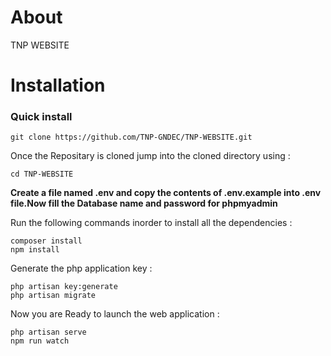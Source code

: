 # About
TNP WEBSITE

# Installation

### Quick install
```
git clone https://github.com/TNP-GNDEC/TNP-WEBSITE.git
```
Once the Repositary is cloned jump into the cloned directory using :
```
cd TNP-WEBSITE
```
**Create a file named .env and copy the contents of .env.example into .env file.Now fill the Database name and password for phpmyadmin**

Run the following commands inorder to install all the dependencies : 
```
composer install
npm install
```
Generate the php application key :
```
php artisan key:generate
php artisan migrate
```
Now you are Ready to launch the web application : 
```
php artisan serve
npm run watch
```
